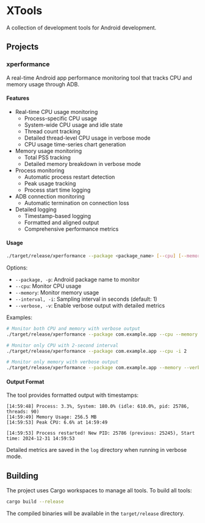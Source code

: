 # XTools

A collection of development tools for Android development.

## Projects

### xperformance

A real-time Android app performance monitoring tool that tracks CPU and memory usage through ADB.

#### Features

- Real-time CPU usage monitoring
  - Process-specific CPU usage
  - System-wide CPU usage and idle state
  - Thread count tracking
  - Detailed thread-level CPU usage in verbose mode
  - CPU usage time-series chart generation
- Memory usage monitoring
  - Total PSS tracking
  - Detailed memory breakdown in verbose mode
- Process monitoring
  - Automatic process restart detection
  - Peak usage tracking
  - Process start time logging
- ADB connection monitoring
  - Automatic termination on connection loss
- Detailed logging
  - Timestamp-based logging
  - Formatted and aligned output
  - Comprehensive performance metrics

#### Usage

```bash
./target/release/xperformance --package <package_name> [--cpu] [--memory] [-i <interval>] [--verbose]
```

Options:
- `--package, -p`: Android package name to monitor
- `--cpu`: Monitor CPU usage
- `--memory`: Monitor memory usage
- `--interval, -i`: Sampling interval in seconds (default: 1)
- `--verbose, -v`: Enable verbose output with detailed metrics

Examples:
```bash
# Monitor both CPU and memory with verbose output
./target/release/xperformance --package com.example.app --cpu --memory --verbose

# Monitor only CPU with 2-second interval
./target/release/xperformance --package com.example.app --cpu -i 2

# Monitor only memory with verbose output
./target/release/xperformance --package com.example.app --memory --verbose
```

#### Output Format

The tool provides formatted output with timestamps:

```
[14:59:48] Process: 3.3%, System: 180.0% (idle: 610.0%, pid: 25786, threads: 90)
[14:59:49] Memory Usage: 256.5 MB
[14:59:53] Peak CPU: 6.6% at 14:59:49

[14:59:53] Process restarted! New PID: 25786 (previous: 25245), Start time: 2024-12-31 14:59:53
```

Detailed metrics are saved in the `log` directory when running in verbose mode.

## Building

The project uses Cargo workspaces to manage all tools. To build all tools:

```bash
cargo build --release
```

The compiled binaries will be available in the `target/release` directory.